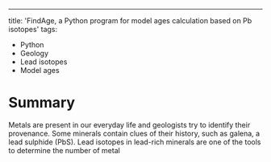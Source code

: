 ---
title: 'FindAge, a Python program for model ages calculation based on Pb isotopes'
tags:
  - Python
  - Geology
  - Lead isotopes
  - Model ages


# Summary

Metals are present in our everyday life and geologists try to identify their provenance. Some minerals contain clues of their history, such as galena, a lead sulphide (PbS). Lead isotopes in lead-rich minerals are one of the tools to determine the number of metal 


